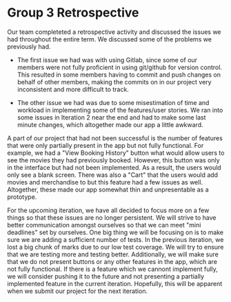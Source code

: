 # Group 3 Retrospective

Our team completeted a retrospective activity and discussed the issues we had throughout the entire term. We discussed some of the problems we previously had. 

* The first issue we had was with using Gitlab, since some of our members were not fully proficient in using git/github for version control. This resulted in some members having to commit and push changes on behalf of other members, making the commits on in our project very inconsistent and more difficult to track.

* The other issue we had was due to some misestimation of time and workload in implementing some of the features/user stories. We ran into some issues in Iteration 2 near the end and had to make some last minute changes, which altogether made our app a little awkward.

A part of our project that had not been successful is the number of features that were only partially present in the app but not fully functional. For example, we had a "View Booking History" button what would allow users to see the movies they had previously booked. However, this button was only in the interface but had not been implemented. As a result, the users would only see a blank screen. There was also a "Cart" that the users would add movies and merchandise to but this feature had a few issues as well. Altogether, these made our app somewhat thin and unpresentable as a prototype. 

For the upcoming iteration, we have all decided to focus more on a few things so that these issues are no longer persistent. We will strive to have better communication amongst ourselves so that we can meet "mini deadlines" set by ourselves. One big thing we will be focusing on is to make sure we are adding a sufficient number of tests. In the previous iteration, we lost a big chunk of marks due to our low test coverage. We will try to ensure that we are testing more and testing better. Additionally, we will make sure that we do not present buttons or any other features in the app, which are not fully functional. If there is a feature which we cannont implement fully, we will consider pushing it to the future and not presenting a partially implemented feature in the current iteration. Hopefully, this will be apparent when we submit our project for the next iteration.